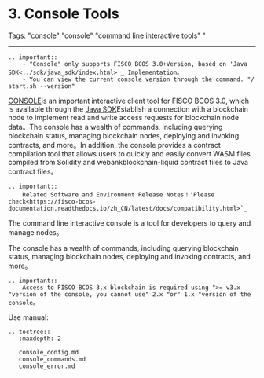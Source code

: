 # 3. Console Tools

Tags: "console" "console" "command line interactive tools" "

---------

```eval_rst
.. important::
    - "Console" only supports FISCO BCOS 3.0+Version, based on 'Java SDK<../sdk/java_sdk/index.html>'_ Implementation。
    - You can view the current console version through the command. "/ start.sh --version"
```

[CONSOLE](https://github.com/FISCO-BCOS/console)is an important interactive client tool for FISCO BCOS 3.0, which is available through the [Java SDK](../../sdk/java_sdk/index.md)Establish a connection with a blockchain node to implement read and write access requests for blockchain node data。The console has a wealth of commands, including querying blockchain status, managing blockchain nodes, deploying and invoking contracts, and more。In addition, the console provides a contract compilation tool that allows users to quickly and easily convert WASM files compiled from Solidity and webankblockchain-liquid contract files to Java contract files。

```eval_rst
.. important::
    Related Software and Environment Release Notes！'Please check<https://fisco-bcos-documentation.readthedocs.io/zh_CN/latest/docs/compatibility.html>`_
```

The command line interactive console is a tool for developers to query and manage nodes。

The console has a wealth of commands, including querying blockchain status, managing blockchain nodes, deploying and invoking contracts, and more。

```eval_rst
.. important::
    Access to FISCO BCOS 3.x blockchain is required using ">= v3.x "version of the console, you cannot use" 2.x "or" 1.x "version of the console。
```

Use manual:

```eval_rst
.. toctree::
   :maxdepth: 2

   console_config.md
   console_commands.md
   console_error.md
```
